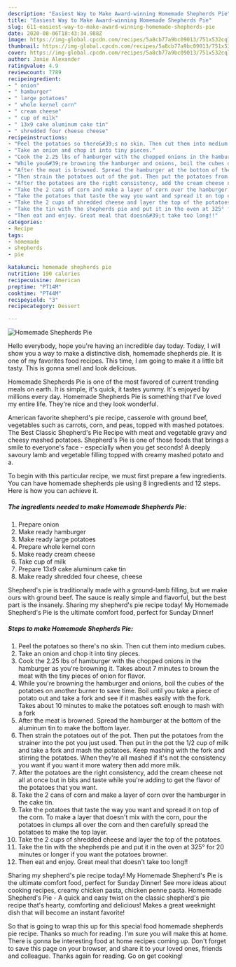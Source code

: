 ```yaml
---
description: "Easiest Way to Make Award-winning Homemade Shepherds Pie"
title: "Easiest Way to Make Award-winning Homemade Shepherds Pie"
slug: 611-easiest-way-to-make-award-winning-homemade-shepherds-pie
date: 2020-08-06T18:43:34.988Z
image: https://img-global.cpcdn.com/recipes/5a8cb77a9bc09013/751x532cq70/homemade-shepherds-pie-recipe-main-photo.jpg
thumbnail: https://img-global.cpcdn.com/recipes/5a8cb77a9bc09013/751x532cq70/homemade-shepherds-pie-recipe-main-photo.jpg
cover: https://img-global.cpcdn.com/recipes/5a8cb77a9bc09013/751x532cq70/homemade-shepherds-pie-recipe-main-photo.jpg
author: Janie Alexander
ratingvalue: 4.9
reviewcount: 7789
recipeingredient:
- " onion"
- " hamburger"
- " large potatoes"
- " whole kernel corn"
- " cream cheese"
- " cup of milk"
- " 13x9 cake aluminum cake tin"
- " shredded four cheese cheese"
recipeinstructions:
- "Peel the potatoes so there&#39;s no skin. Then cut them into medium cubes."
- "Take an onion and chop it into tiny pieces."
- "Cook the 2.25 lbs of hamburger with the chopped onions in the hamburger as you&#39;re browning it. Takes about 7 minutes to brown the meat with the tiny pieces of onion for flavor."
- "While you&#39;re browning the hamburger and onions, boil the cubes of the potatoes on another burner to save time. Boil until you take a piece of potato out and take a fork and see if it mashes easily with the fork. Takes about 10 minutes to make the potatoes soft enough to mash with a fork"
- "After the meat is browned. Spread the hamburger at the bottom of the aluminum tin to make the bottom layer."
- "Then strain the potatoes out of the pot. Then put the potatoes from the strainer into the pot you just used. Then put in the pot the 1/2 cup of milk and take a fork and mash the potatoes. Keep mashing with the fork and stirring the potatoes. When they&#39;re all mashed if it&#39;s not the consistency you want if you want it more watery then add more milk."
- "After the potatoes are the right consistency, add the cream cheese not all at once but in bits and taste while you&#39;re adding to get the flavor of the potatoes that you want."
- "Take the 2 cans of corn and make a layer of corn over the hamburger in the cake tin."
- "Take the potatoes that taste the way you want and spread it on top of the corn. To make a layer that doesn&#39;t mix with the corn, pour the potatoes in clumps all over the corn and then carefully spread the potatoes to make the top layer."
- "Take the 2 cups of shredded cheese and layer the top of the potatoes."
- "Take the tin with the shepherds pie and put it in the oven at 325° for 20 minutes or longer if you want the potatoes browner."
- "Then eat and enjoy. Great meal that doesn&#39;t take too long!!"
categories:
- Recipe
tags:
- homemade
- shepherds
- pie

katakunci: homemade shepherds pie 
nutrition: 190 calories
recipecuisine: American
preptime: "PT14M"
cooktime: "PT44M"
recipeyield: "3"
recipecategory: Dessert

---
```



![Homemade Shepherds Pie](https://img-global.cpcdn.com/recipes/5a8cb77a9bc09013/751x532cq70/homemade-shepherds-pie-recipe-main-photo.jpg)

Hello everybody, hope you're having an incredible day today. Today, I will show you a way to make a distinctive dish, homemade shepherds pie. It is one of my favorites food recipes. This time, I am going to make it a little bit tasty. This is gonna smell and look delicious.

Homemade Shepherds Pie is one of the most favored of current trending meals on earth. It is simple, it's quick, it tastes yummy. It's enjoyed by millions every day. Homemade Shepherds Pie is something that I've loved my entire life. They're nice and they look wonderful.

American favorite shepherd&#39;s pie recipe, casserole with ground beef, vegetables such as carrots, corn, and peas, topped with mashed potatoes. The Best Classic Shepherd&#39;s Pie Recipe with meat and vegetable gravy and cheesy mashed potatoes. Shepherd&#39;s Pie is one of those foods that brings a smile to everyone&#39;s face - especially when you get seconds! A deeply savoury lamb and vegetable filling topped with creamy mashed potato and a.


To begin with this particular recipe, we must first prepare a few ingredients. You can have homemade shepherds pie using 8 ingredients and 12 steps. Here is how you can achieve it.

<!--inarticleads1-->

##### The ingredients needed to make Homemade Shepherds Pie:

1. Prepare  onion
1. Make ready  hamburger
1. Make ready  large potatoes
1. Prepare  whole kernel corn
1. Make ready  cream cheese
1. Take  cup of milk
1. Prepare  13x9 cake aluminum cake tin
1. Make ready  shredded four cheese, cheese


Shepherd&#39;s pie is traditionally made with a ground-lamb filling, but we make ours with ground beef. The sauce is really simple and flavorful, but the best part is the insanely. Sharing my shepherd&#39;s pie recipe today! My Homemade Shepherd&#39;s Pie is the ultimate comfort food, perfect for Sunday Dinner! 

<!--inarticleads2-->

##### Steps to make Homemade Shepherds Pie:

1. Peel the potatoes so there&#39;s no skin. Then cut them into medium cubes.
1. Take an onion and chop it into tiny pieces.
1. Cook the 2.25 lbs of hamburger with the chopped onions in the hamburger as you&#39;re browning it. Takes about 7 minutes to brown the meat with the tiny pieces of onion for flavor.
1. While you&#39;re browning the hamburger and onions, boil the cubes of the potatoes on another burner to save time. Boil until you take a piece of potato out and take a fork and see if it mashes easily with the fork. Takes about 10 minutes to make the potatoes soft enough to mash with a fork
1. After the meat is browned. Spread the hamburger at the bottom of the aluminum tin to make the bottom layer.
1. Then strain the potatoes out of the pot. Then put the potatoes from the strainer into the pot you just used. Then put in the pot the 1/2 cup of milk and take a fork and mash the potatoes. Keep mashing with the fork and stirring the potatoes. When they&#39;re all mashed if it&#39;s not the consistency you want if you want it more watery then add more milk.
1. After the potatoes are the right consistency, add the cream cheese not all at once but in bits and taste while you&#39;re adding to get the flavor of the potatoes that you want.
1. Take the 2 cans of corn and make a layer of corn over the hamburger in the cake tin.
1. Take the potatoes that taste the way you want and spread it on top of the corn. To make a layer that doesn&#39;t mix with the corn, pour the potatoes in clumps all over the corn and then carefully spread the potatoes to make the top layer.
1. Take the 2 cups of shredded cheese and layer the top of the potatoes.
1. Take the tin with the shepherds pie and put it in the oven at 325° for 20 minutes or longer if you want the potatoes browner.
1. Then eat and enjoy. Great meal that doesn&#39;t take too long!!


Sharing my shepherd&#39;s pie recipe today! My Homemade Shepherd&#39;s Pie is the ultimate comfort food, perfect for Sunday Dinner! See more ideas about cooking recipes, creamy chicken pasta, chicken penne pasta. Homemade Shepherd&#39;s Pie - A quick and easy twist on the classic shepherd&#39;s pie recipe that&#39;s hearty, comforting and delicious! Makes a great weeknight dish that will become an instant favorite! 

So that is going to wrap this up for this special food homemade shepherds pie recipe. Thanks so much for reading. I'm sure you will make this at home. There is gonna be interesting food at home recipes coming up. Don't forget to save this page on your browser, and share it to your loved ones, friends and colleague. Thanks again for reading. Go on get cooking!
